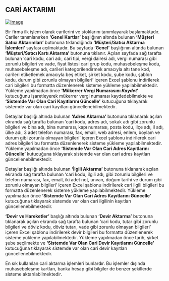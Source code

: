 
## CARİ AKTARIMI

[![Image](https://i.hizliresim.com/jzb4k9h.png)](https://hizliresim.com/jzb4k9h)

Bir firma ilk işlem olarak carilerini ve stoklarını tanımlayarak başlamaktadır. Cariler tanımlanırken **‘Genel Kartlar’** başlığının altında bulunan **‘Müşteri Satıcı Aktarımları’** butonuna tıklandığında **‘Müşteri/Satıcı Aktarma İşlemleri’** sayfası açılmaktadır. Bu sayfada **‘Genel’** başlığının altında bulunan **‘Müşteri/Satıcı Kartı Aktarma’** butonuna tıklanır. Açılan sayfada sağ tarafta bulunan ‘cari kodu, cari adı, cari tipi, vergi dairesi adı, vergi numarası gibi zorunlu bilgileri ve vade, fiyat listesi cari grup kodu, muhasebeleşme kodu, muhasebeleşme adı, carileri kategorilendirmek amacıyla altı tane kod, carileri etiketlemek amacıyla beş etiket, şirket kodu, şube kodu, şablon kodu, durum gibi zorunlu olmayan bilgileri’ içeren Excel şablonu indirilerek cari bilgileri bu formatta düzenlenerek sisteme yükleme yapılabilmektedir. Yükleme yapılmadan önce **‘Mükerrer Vergi Numarasını *Kaydet*’** kutucuğunu işaretleyerek mükerrer vergi numarası kaydedebilmekte ve **‘Sistemde Var Olan Cari Kayıtlarını Güncelle’** kutucuğuna tıklayarak sistemde var olan cari kayıtları güncellenebilmektedir. 

Detaylar başlığı altında bulunan **‘Adres Aktarma’** butonuna tıklanarak açılan ekranda sağ tarafta bulunan ‘cari kodu, adres adı, sokak adı gibi zorunlu bilgileri ve bina adı, bina numarası, kapı numarası, posta kodu, ilçe adı, il adı, ülke adı, 3 adet telefon numarası, fax, email, web adresi, enlem, boylam ve durum gibi zorunlu olmayan bilgileri’ içeren Excel şablonu indirilerek cari adres bilgileri bu formatta düzenlenerek sisteme yükleme yapılabilmektedir. Yükleme yapılmadan önce **‘Sistemde Var Olan Cari Adres Kayıtlarını Güncelle’** kutucuğuna tıklayarak sistemde var olan cari adres kayıtları güncellenebilmektedir. 

Detaylar başlığı altında bulunan **‘İlgili Aktarma’** butonuna tıklanarak açılan ekranda sağ tarafta bulunan ‘cari kodu, ilgili adı, gibi zorunlu bilgileri ve telefon numarası, fax, email, iki adet not, unvan, doğum tarihi ve durum gibi zorunlu olmayan bilgileri’ içeren Excel şablonu indirilerek cari ilgili bilgileri bu formatta düzenlenerek sisteme yükleme yapılabilmektedir. Yükleme yapılmadan önce **‘Sistemde Var Olan Cari Adres Kayıtlarını Güncelle’** kutucuğuna tıklayarak sistemde var olan cari ilgilinin kayıtları güncellenebilmektedir. 

**‘Devir ve Hareketler’** başlığı altında bulunan **‘Devir Aktarma’** butonuna tıklanarak açılan ekranda sağ tarafta bulunan ‘cari kodu, tutar gibi zorunlu bilgileri ve döviz kodu, döviz tutarı, vade gibi zorunlu olmayan bilgileri’ içeren Excel şablonu indirilerek devir bilgileri bu formatta düzenlenerek sisteme yükleme yapılabilmektedir. Yükleme yapılmadan önce tarih, şirket şube seçilmekte ve **‘Sistemde Var Olan Cari Devir Kayıtlarını Güncelle’** kutucuğuna tıklayarak sistemde var olan cari devir kayıtları güncellenebilmektedir. 

En sık kullanılan cari aktarma işlemleri bunlardır. Bu işlemler dışında muhasebeleşme kartları, banka hesap gibi bilgiler de benzer şekillerde sisteme aktarılabilmektedir. 